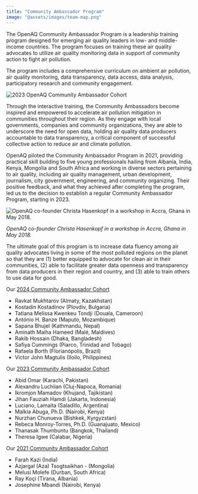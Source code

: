 ```yaml
---
title: "Community Ambassador Program"
image: "@assets/images/team-map.png"
---
```


The OpenAQ Community Ambassador Program is a leadership training program designed for emerging air quality leaders in low- and middle-income countries. The program focuses on training these air quality advocates to utilize air quality monitoring data in support of community action to fight air pollution.

The program includes a comprehensive curriculum on ambient air pollution, air quality monitoring, data transparency, data access, data analysis, participatory research and community engagement.

![2023 OpenAQ Community Ambassador Cohort](@assets/images/team-map.png "2023 OpenAQ Community Ambassadors")

Through the interactive training, the Community Ambassadors become inspired and empowered to accelerate air pollution mitigation in communities throughout their region. As they engage with local governments, companies and community organizations, they are able to underscore the need for open data, holding air quality data producers accountable to data transparency, a critical component of successful collective action to reduce air and climate pollution.

OpenAQ piloted the Community Ambassador Program in 2021, providing practical skill building to five young professionals hailing from Albania, India, Kenya, Mongolia and South Africa and working in diverse sectors pertaining to air quality, including air quality management, urban development, journalism, city government, engineering, and community organizing. Their positive feedback, and what they achieved after completing the program, led us to the decision to establish a regular Community Ambassador Program, starting in 2023.

![OpenAQ co-founder Christa Hasenkopf in a workshop in Accra, Ghana in May 2018.](@assets/images/ambassadors_workshops_monthly_sessions.webp)

_OpenAQ co-founder Christa Hasenkopf in a workshop in Accra, Ghana in May 2018._

The ultimate goal of this program is to increase data fluency among air quality advocates living in some of the most polluted regions on the planet so that they are (1) better equipped to advocate for clean air in their communities, (2) able to facilitate greater data openness and transparency from data producers in their region and country, and (3) able to train others to use data for good.

O﻿ur [2024 Community Ambassador Cohort](https://openaq.medium.com/introducing-our-2024-openaq-community-ambassadors-fee4cb5f5f98)

- Ravkat Mukhtarov (Almaty, Kazakhstan)
- Kostadin Kostadinov (Plovdiv, Bulgaria)
- Tatiana Melissa Kwenkeu Tondji (Douala, Cameroon)
- António H. Banze (Maputo, Mozambique)
- Sapana Bhujel (Kathmandu, Nepal)
- Aminath Maiha Hameed (Malé, Maldives)
- Rakib Hossain (Dhaka, Bangladesh)
- Safiya Cummings (Piarco, Trinidad and Tobago)
- Rafaela Borth (Florianópolis, Brazil)
- Victor John Magtulis (Iloilo, Philippines)

O﻿ur [2023 Community Ambassador Cohort](https://openaq.medium.com/introducing-our-2023-openaq-community-ambassadors-b2014a38534e)

- Abid Omar (Karachi, Pakistan)
- Alexandru Luchiian (Cluj-Napoca, Romania)
- Ikromjon Mamadov (Khujand, Tajikistan)
- Jihan Fauziah Hamdi (Jakarta, Indonesia)
- Luciano, Lamaita (Saladillo, Argentina)
- Malkia Abuga, Ph.D. (Nairobi, Kenya)
- Nurzhan Chunueva (Bishkek, Kyrgyzstan)
- Rebeca Monroy-Torres, Ph.D. (Guanajuato, Mexico)
- Thanasak Thumbuntu (Bangkok, Thailand)
- Theresa Igwe (Calabar, Nigeria)

Our [2021 Community Ambassador Cohort](https://openaq.medium.com/announcing-the-inaugural-openaq-community-ambassador-cohort-9707a51380e3)

- Farah Kazi (India)
- Azjargal (Aza) Tsogtsaikhan - (Mongolia)
- Melusi Molefe (Durban, South Africa)
- Ray Koçi (Tirana, Albania)
- Josephine Mbandi (Nairobi, Kenya)
